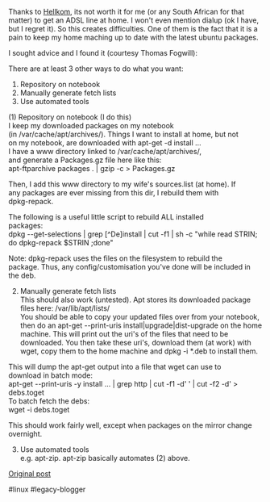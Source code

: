 <!--
date: '2005-04-19'
published: true
slug: 2005-04-apt-syncing-home-machine_19
time_to_read: 5
title: APT syncing a home machine
-->

Thanks to [Hellkom](www.telkom.co.za), its not worth it for me (or any South African for that matter) to get an ADSL line at home. I won't even mention dialup (ok I have, but I regret it). So this creates difficulties. One of them is the fact that it is a pain to keep my home maching up to date with the latest ubuntu packages.  
  
I sought advice and I found it (courtesy Thomas Fogwill):  
  
There are at least 3 other ways to do what you want:  
1) Repository on notebook  
2) Manually generate fetch lists  
3) Use automated tools  
  
(1) Repository on notebook (I do this)  
I keep my downloaded packages on my notebook  
(in /var/cache/apt/archives/). Things I want to install at home, but not  
on my notebook, are downloaded with apt-get -d install ...  
I have a www directory linked to /var/cache/apt/archives/,  
and generate a Packages.gz file here like this:  
apt-ftparchive packages . | gzip -c > Packages.gz  
  
Then, I add this www directory to my wife's sources.list (at home). If  
any packages are ever missing from this dir, I rebuild them with  
dpkg-repack.  
  
The following is a useful little script to rebuild ALL installed  
packages:  
dpkg --get-selections | grep [^De]install | cut -f1 | sh -c "while read STRIN; do dpkg-repack $STRIN ;done"  
  
Note: dpkg-repack uses the files on the filesystem to rebuild the  
package. Thus, any config/customisation you've done will be included in  
the deb.  
  
2) Manually generate fetch lists  
This should also work (untested). Apt stores its downloaded package  
files here: /var/lib/apt/lists/  
You should be able to copy your updated files over from your notebook,  
then do an apt-get --print-uris install|upgrade|dist-upgrade on the home  
machine. This will print out the uri's of the files that need to be  
downloaded. You then take these uri's, download them (at work) with  
wget, copy them to the home machine and dpkg -i \*.deb to install them.  
  
This will dump the apt-get output into a file that wget can use to  
download in batch mode:  
apt-get --print-uris -y install ... | grep http | cut -f1 -d' ' | cut -f2 -d' > debs.toget  
To batch fetch the debs:  
wget -i debs.toget  
  
This should work fairly well, except when packages on the mirror change overnight.  
  
3) Use automated tools  
e.g. apt-zip. apt-zip basically automates (2) above.

[Original post](https://ysfk.blogspot.com/2005/04/apt-syncing-home-machine_19.html)

#linux #legacy-blogger 